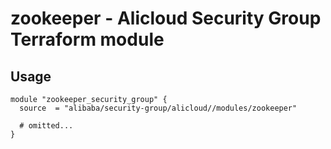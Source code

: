 # zookeeper - Alicloud Security Group Terraform module

## Usage

```hcl
module "zookeeper_security_group" {
  source  = "alibaba/security-group/alicloud//modules/zookeeper"

  # omitted...
}
```

<!-- BEGINNING OF PRE-COMMIT-TERRAFORM DOCS HOOK -->
<!-- END OF PRE-COMMIT-TERRAFORM DOCS HOOK -->
